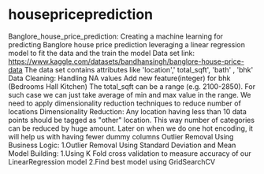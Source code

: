 # housepriceprediction
Banglore_house_price_prediction:
Creating a machine learning for predicting Banglore house price prediction leveraging a linear regression model to fit the data and the train the model
Data set link:
https://www.kaggle.com/datasets/bandhansingh/banglore-house-price-data
The data set contains attributes like 'location',' total_sqft', 'bath' , 'bhk'
 Data Cleaning: Handling NA values
 Add new feature(integer) for bhk (Bedrooms Hall Kitchen)
 The total_sqft can be a range (e.g. 2100-2850). For such case we can just take average of min and max value in the range. 
 We need to apply dimensionality reduction techniques  to reduce number of locations
 Dimensionality Reduction:
Any location having less than 10 data points should be tagged as "other" location. This way number of categories can be reduced by huge amount. Later on when we do one hot encoding, it will help us with having fewer dummy columns
Outlier Removal Using Business Logic:
1.Outlier Removal Using Standard Deviation and Mean
Model Building:
1.Using K Fold cross validation to measure accuracy of our LinearRegression model
2.Find best model using GridSearchCV
